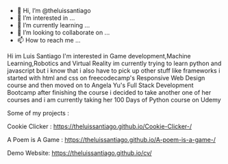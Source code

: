 - 👋 Hi, I’m @theluissantiago
- 👀 I’m interested in ...
- 🌱 I’m currently learning ...
- 💞️ I’m looking to collaborate on ...
- 📫 How to reach me ...

Hi im Luis Santiago
I'm interested in Game development,Machine Learning,Robotics and Virtual Reality 
im currently trying to learn python and javascript
but i know that i also have to pick up other stuff like frameworks 
i started with html and css on freecodecamp's Responsive Web Design course 
and then moved on to Angela Yu's Full Stack Development Bootcamp 
after finishing the course i decided to take another one of her courses 
and i am currently taking her 100 Days of Python course on Udemy 

Some of my projects :

Cookie Clicker : https://theluissantiago.github.io/Cookie-Clicker-/

A Poem is A Game : https://theluissantiago.github.io/A-poem-is-a-game-/

Demo Website: https://theluissantiago.github.io/cv/
